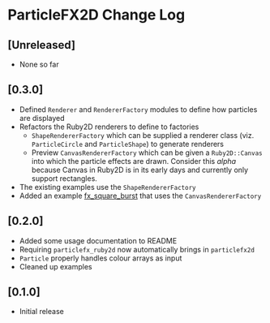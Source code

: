 # ParticleFX2D Change Log

## [Unreleased]

- None so far

## [0.3.0]

- Defined `Renderer` and `RendererFactory` modules to define how particles are displayed
- Refactors the Ruby2D renderers to define to factories
  - `ShapeRendererFactory` which can be supplied a renderer class (viz. `ParticleCircle` and `ParticleShape`) to generate renderers
  - Preview `CanvasRendererFactory` which can be given a `Ruby2D::Canvas` into which the particle effects are drawn. Consider this _alpha_ because Canvas in Ruby2D is in its early days and currently only support rectangles.
- The existing examples use the `ShapeRendererFactory`
- Added an example [fx_square_burst](example/ruby2d/fx_square_burst.rb) that uses the `CanvasRendererFactory`

## [0.2.0]

- Added some usage documentation to README
- Requiring `particlefx_ruby2d` now automatically brings in `particlefx2d`
- `Particle` properly handles colour arrays as input
- Cleaned up examples

## [0.1.0]

- Initial release
